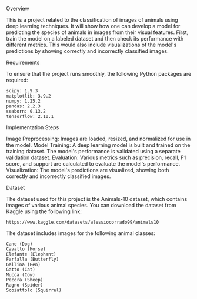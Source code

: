 Overview

This is a project related to the classification of images of animals using deep learning techniques.
It will show how one can develop a model for predicting the species of animals in images from their visual features.
First, train the model on a labeled dataset and then check its performance with different metrics.
This would also include visualizations of the model's predictions by showing correctly and incorrectly classified images.

Requirements

To ensure that the project runs smoothly, the following Python packages are required:

    scipy: 1.9.3
    matplotlib: 3.9.2
    numpy: 1.25.2
    pandas: 2.2.3
    seaborn: 0.13.2
    tensorflow: 2.10.1
	
	
Implementation Steps

Image Preprocessing: Images are loaded, resized, and normalized for use in the model.
Model Training: A deep learning model is built and trained on the training dataset. The model's performance is validated using a separate validation dataset.
Evaluation: Various metrics such as precision, recall, F1 score, and support are calculated to evaluate the model's performance.
Visualization: The model's predictions are visualized, showing both correctly and incorrectly classified images.	

Dataset

The dataset used for this project is the Animals-10 dataset, which contains images of various animal species. You can download the dataset from Kaggle using the following link:

    https://www.kaggle.com/datasets/alessiocorrado99/animals10

The dataset includes images for the following animal classes:

    Cane (Dog)
    Cavallo (Horse)
    Elefante (Elephant)
    Farfalla (Butterfly)
    Gallina (Hen)
    Gatto (Cat)
    Mucca (Cow)
    Pecora (Sheep)
    Ragno (Spider)
    Scoiattolo (Squirrel)

